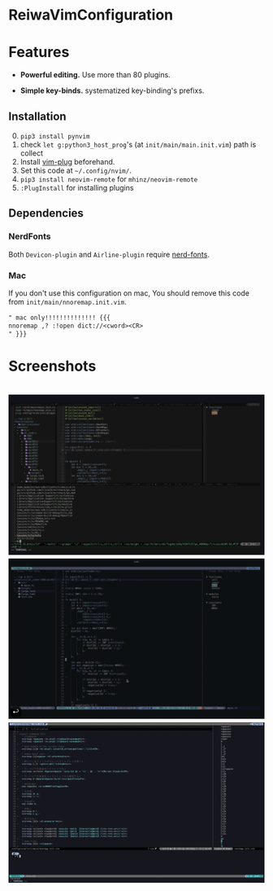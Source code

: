 # ReiwaVimConfiguration

# Features

- **Powerful editing.** Use more than 80 plugins.

- **Simple key-binds.** systematized key-binding's prefixs.

## Installation

0. ``pip3 install pynvim``
1. check ``let g:python3_host_prog``'s (at ``init/main/main.init.vim``) path is collect
2. Install [vim-plug](https://github.com/junegunn/vim-plug/releases) beforehand.
3. Set this code at ``~/.config/nvim/``.
4. ``pip3 install neovim-remote`` for ``mhinz/neovim-remote``
5. ``:PlugInstall`` for installing plugins

## Dependencies

### NerdFonts

Both ``Devicon-plugin`` and ``Airline-plugin`` require [nerd-fonts](https://github.com/ryanoasis/nerd-fonts).

### Mac

 If you don't use this configuration on mac, You should remove this code from ``init/main/nnoremap.init.vim``.

 ```nnoremap.init.vim
 " mac only!!!!!!!!!!!!!! {{{
 nnoremap ,? :!open dict://<cword><CR>
 " }}}
 ```

# Screenshots

<h1 align="center">
  <img src="images/ex01.png" alt="pic" />
  <img src="images/ex02.gif" alt="pic" />
  <img src="images/ex03.png" alt="pic" />
</h1>

